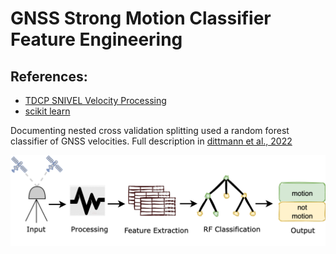 # GNSS Strong Motion Classifier Feature Engineering

## References:
* [TDCP SNIVEL Velocity Processing](https://github.com/crowellbw/SNIVEL)
* [scikit learn](https://github.com/scikit-learn/scikit-learn)

Documenting nested cross validation splitting used a random forest classifier of GNSS velocities.
Full description in [dittmann et al., 2022](https://www.essoar.org/doi/10.1002/essoar.10511532.1)

![wf](data/figure_2.png)




